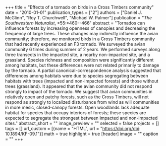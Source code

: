 +++
title = "Effects of a tornado on birds in a Cross Timbers community"
date = "2010-01-01"
publication_types = ["2"]
authors = ["Daniel J. McGlinn", "Roy T. Churchwell", "Michael W. Palmer"]
publication = "_The Southwestern Naturalist_, *55:*460--466"
abstract = "Tornados can influence forests by increasing openness of canopies and decreasing the frequency of large trees. These changes may indirectly influence the avian community; therefore, we monitored birds in a Cross Timbers community that had recently experienced an F3 tornado. We surveyed the avian community 6 times during summer of 2 years. We performed surveys along three transects in the impacted site, a nearby non-impacted site, and a grassland. Species richness and composition were significantly different among habitats, but these differences were not related primarily to damage by the tornado. A partial canonical-correspondence analysis suggested that differences among habitats were due to species segregating between habitats with trees (impacted and non-impacted forests) and those without trees (grassland). It appeared that the avian community did not respond strongly to impact of the tornado. We suggest that avian communities in relatively open and patchy forests, such as the Cross Timbers, will not respond as strongly to localized disturbance from wind as will communities in more mesic, closed-canopy forests. Open woodlands lack adequate habitat for species that occupy interiors of forests; these species are expected to segregate the strongest between impacted and non-impacted sites."
abstract_short = ""
image_preview = ""
selected = false
projects = []
tags = []
url_custom = [{name = "HTML", url = "https://doi.org/doi: 10.1894/KF-09.1"}]
math = true
highlight = true
[header]
image = ""
caption = ""
+++
